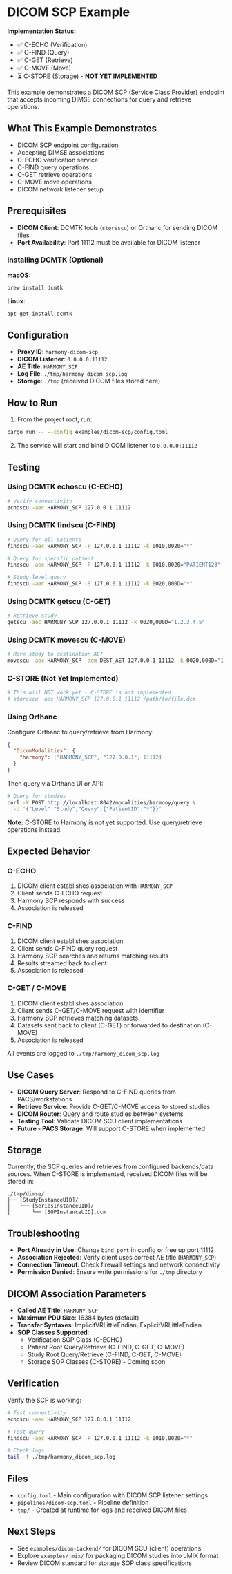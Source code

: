 # DICOM SCP Example

**Implementation Status:**
- ✅ C-ECHO (Verification)
- ✅ C-FIND (Query)
- ✅ C-GET (Retrieve)
- ✅ C-MOVE (Move)
- ⏳ C-STORE (Storage) - **NOT YET IMPLEMENTED**

This example demonstrates a DICOM SCP (Service Class Provider) endpoint that accepts incoming DIMSE connections for query and retrieve operations.

## What This Example Demonstrates

- DICOM SCP endpoint configuration
- Accepting DIMSE associations
- C-ECHO verification service
- C-FIND query operations
- C-GET retrieve operations  
- C-MOVE move operations
- DICOM network listener setup

## Prerequisites

- **DICOM Client**: DCMTK tools (`storescu`) or Orthanc for sending DICOM files
- **Port Availability**: Port 11112 must be available for DICOM listener

### Installing DCMTK (Optional)

**macOS:**
```bash
brew install dcmtk
```

**Linux:**
```bash
apt-get install dcmtk
```

## Configuration

- **Proxy ID**: `harmony-dicom-scp`
- **DICOM Listener**: `0.0.0.0:11112`
- **AE Title**: `HARMONY_SCP`
- **Log File**: `./tmp/harmony_dicom_scp.log`
- **Storage**: `./tmp` (received DICOM files stored here)

## How to Run

1. From the project root, run:
```bash
cargo run -- --config examples/dicom-scp/config.toml
```

2. The service will start and bind DICOM listener to `0.0.0.0:11112`

## Testing

### Using DCMTK echoscu (C-ECHO)

```bash
# Verify connectivity
echoscu -aec HARMONY_SCP 127.0.0.1 11112
```

### Using DCMTK findscu (C-FIND)

```bash
# Query for all patients
findscu -aec HARMONY_SCP -P 127.0.0.1 11112 -k 0010,0020="*"

# Query for specific patient
findscu -aec HARMONY_SCP -P 127.0.0.1 11112 -k 0010,0020="PATIENT123"

# Study-level query
findscu -aec HARMONY_SCP -S 127.0.0.1 11112 -k 0020,000D="*"
```

### Using DCMTK getscu (C-GET)

```bash
# Retrieve study
getscu -aec HARMONY_SCP 127.0.0.1 11112 -k 0020,000D="1.2.3.4.5"
```

### Using DCMTK movescu (C-MOVE)

```bash
# Move study to destination AET
movescu -aec HARMONY_SCP -aem DEST_AET 127.0.0.1 11112 -k 0020,000D="1.2.3.4.5"
```

### C-STORE (Not Yet Implemented)

```bash
# This will NOT work yet - C-STORE is not implemented
# storescu -aec HARMONY_SCP 127.0.0.1 11112 /path/to/file.dcm
```

### Using Orthanc

Configure Orthanc to query/retrieve from Harmony:

```json
{
  "DicomModalities": {
    "harmony": ["HARMONY_SCP", "127.0.0.1", 11112]
  }
}
```

Then query via Orthanc UI or API:
```bash
# Query for studies
curl -X POST http://localhost:8042/modalities/harmony/query \
  -d '{"Level":"Study","Query":{"PatientID":"*"}}'
```

**Note:** C-STORE to Harmony is not yet supported. Use query/retrieve operations instead.

## Expected Behavior

### C-ECHO
1. DICOM client establishes association with `HARMONY_SCP`
2. Client sends C-ECHO request
3. Harmony SCP responds with success
4. Association is released

### C-FIND
1. DICOM client establishes association
2. Client sends C-FIND query request
3. Harmony SCP searches and returns matching results
4. Results streamed back to client
5. Association is released

### C-GET / C-MOVE
1. DICOM client establishes association
2. Client sends C-GET/C-MOVE request with identifier
3. Harmony SCP retrieves matching datasets
4. Datasets sent back to client (C-GET) or forwarded to destination (C-MOVE)
5. Association is released

All events are logged to `./tmp/harmony_dicom_scp.log`

## Use Cases

- **DICOM Query Server**: Respond to C-FIND queries from PACS/workstations
- **Retrieve Service**: Provide C-GET/C-MOVE access to stored studies
- **DICOM Router**: Query and route studies between systems
- **Testing Tool**: Validate DICOM SCU client implementations
- **Future - PACS Storage**: Will support C-STORE when implemented

## Storage

Currently, the SCP queries and retrieves from configured backends/data sources. When C-STORE is implemented, received DICOM files will be stored in:
```
./tmp/dimse/
├── [StudyInstanceUID]/
│   └── [SeriesInstanceUID]/
│       └── [SOPInstanceUID].dcm
```

## Troubleshooting

- **Port Already in Use**: Change `bind_port` in config or free up port 11112
- **Association Rejected**: Verify client uses correct AE title (`HARMONY_SCP`)
- **Connection Timeout**: Check firewall settings and network connectivity
- **Permission Denied**: Ensure write permissions for `./tmp` directory

## DICOM Association Parameters

- **Called AE Title**: `HARMONY_SCP`
- **Maximum PDU Size**: 16384 bytes (default)
- **Transfer Syntaxes**: ImplicitVRLittleEndian, ExplicitVRLittleEndian
- **SOP Classes Supported**:
  - Verification SOP Class (C-ECHO)
  - Patient Root Query/Retrieve (C-FIND, C-GET, C-MOVE)
  - Study Root Query/Retrieve (C-FIND, C-GET, C-MOVE)
  - Storage SOP Classes (C-STORE) - Coming soon

## Verification

Verify the SCP is working:

```bash
# Test connectivity
echoscu -aec HARMONY_SCP 127.0.0.1 11112

# Test query
findscu -aec HARMONY_SCP -P 127.0.0.1 11112 -k 0010,0020="*"

# Check logs
tail -f ./tmp/harmony_dicom_scp.log
```

## Files

- `config.toml` - Main configuration with DICOM SCP listener settings
- `pipelines/dicom-scp.toml` - Pipeline definition
- `tmp/` - Created at runtime for logs and received DICOM files

## Next Steps

- See `examples/dicom-backend/` for DICOM SCU (client) operations
- Explore `examples/jmix/` for packaging DICOM studies into JMIX format
- Review DICOM standard for storage SOP class specifications
